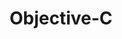 ---
title: "Objective-C"
level: 1
category: "programming-language"
tags: 
  - "ios"
description: "Last time I used Objective-C was to develop an iOS 6 application for a research project. I can currently read and understand Objective-C, while I prefer developing in Swift, as it's not as clunky as Objective-C and has design patterns that are easier to understand."
lastUsed: "2013"
projects:
  - title: Brazos Portal (2.0)
    uri: bp3-brazos-portal-2
  - title: "A Budgeting Application"
    uri: personal-budgeting-app
---